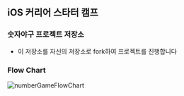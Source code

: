 ## iOS 커리어 스타터 캠프

### 숫자야구 프로젝트 저장소

- 이 저장소를 자신의 저장소로 fork하여 프로젝트를 진행합니다

### Flow Chart
![numberGameFlowChart](https://user-images.githubusercontent.com/74251593/153222342-1f543a07-6e46-459f-b37b-7f7fa0a6f5bc.png)
